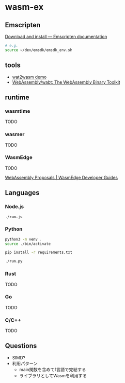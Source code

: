 # wasm-ex

## Emscripten
[Download and install — Emscripten documentation]( https://emscripten.org/docs/getting_started/downloads.html )
``` bash
# e.g.
source ~/dev/emsdk/emsdk_env.sh
```

## tools
* [wat2wasm demo]( https://webassembly.github.io/wabt/demo/wat2wasm/ )
* [WebAssembly/wabt: The WebAssembly Binary Toolkit]( https://github.com/webassembly/wabt )

## runtime
### wasmtime
TODO

### wasmer
TODO

### WasmEdge
TODO

[WebAssembly Proposals | WasmEdge Developer Guides]( https://wasmedge.org/docs/start/wasmedge/extensions/proposals/ )

## Languages
### Node.js
``` bash
./run.js
```

### Python
``` bash
python3 -m venv .
source ./bin/activate

pip install -r requirements.txt

./run.py
```

### Rust
TODO

### Go
TODO

### C/C++
TODO

## Questions
* SIMD?
* 利用パターン
  * main関数を含めて1言語で完結する
  * ライブラリとしてWasmを利用する
